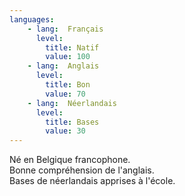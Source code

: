 ```yaml
---
languages:
    - lang:  Français
      level: 
        title: Natif
        value: 100
    - lang:  Anglais
      level: 
        title: Bon
        value: 70
    - lang:  Néerlandais
      level: 
        title: Bases
        value: 30
---
```

Né en Belgique francophone. \
Bonne compréhension de l'anglais. \
Bases de néerlandais apprises à l'école.
